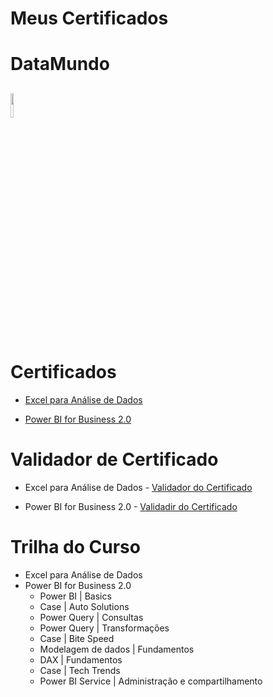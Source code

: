 # Meus Certificados

# DataMundo

## <img width=10% src="https://hotmart.s3.amazonaws.com/product_pictures/8a3debf4-82f0-4521-b17d-9799e456708d/DATAMUNDOLOGO2.png"/>

# Certificados

- [Excel para Análise de Dados](https://github.com/Lelebertoldi/certificados/blob/main/DataMundo/Certificado%20-%20Data%20Mundo%20-%20Let%C3%ADcia%20Ferreira%20-%20Excel.png)

- [Power BI for Business 2.0](https://github.com/Lelebertoldi/certificados/blob/main/DataMundo/Certificado%20-%20Data%20Mundo%20-%20Let%C3%ADcia%20Ferreira%20-%20Power%20BI%20for%20Business%202.0.png)


# Validador de Certificado

- Excel para Análise de Dados - [Validador do Certificado](https://datamundo.curseduca.pro/verify/dc01834d3324828f86b5be3f4b3dcc6541bfec6c)

- Power BI for Business 2.0 - [Validadir do Certificado](https://datamundo.curseduca.pro/verify/c883f66c7829aadbdbf8763463b07f391e8572df)

# Trilha do Curso

- Excel para Análise de Dados
- Power BI for Business 2.0
  - Power BI | Basics
  - Case | Auto Solutions
  - Power Query | Consultas
  - Power Query | Transformações
  - Case | Bite Speed
  - Modelagem de dados | Fundamentos
  - DAX | Fundamentos
  - Case | Tech Trends
  - Power BI Service | Administração e compartilhamento 